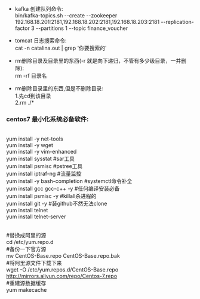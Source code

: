 - kafka 创建队列命令:<br>
bin/kafka-topics.sh --create --zookeeper 192.168.18.201:2181,192.168.18.202:2181,192.168.18.203:2181 --replication-factor 3 --partitions 1 --topic finance_voucher

- tomcat 日志搜索命令:<br>
cat -n catalina.out | grep '你要搜索的'

- rm删除目录及目录里的东西(-r 就是向下递归，不管有多少级目录，一并删除):<br>
rm -rf 目录名

- rm删除目录里的东西,但是不删除目录:<br>
1.先cd到该目录<br>
2.rm ./*<br>

### centos7 最小化系统必备软件:
<br>yum install -y net-tools
<br>yum install -y wget
<br>yum install -y vim-enhanced
<br>yum install sysstat #sar工具
<br>yum install psmisc #pstree工具
<br>yum install iptraf-ng #流量监控
<br>yum install -y bash-completion #systemctl命令补全
<br>yum install gcc gcc-c++ -y  #任何编译安装必备
<br>yum install psmisc -y    #killall杀进程的
<br>yum install git -y #装github不然无法clone
<br>yum install telnet
<br>yum install telnet-server

<br>#替换成阿里的源
<br>cd /etc/yum.repo.d
<br>#备份一下官方源
<br>mv CentOS-Base.repo CentOS-Base.repo.bak
<br>#将阿里源文件下载下来
<br>wget -O /etc/yum.repos.d/CentOS-Base.repo http://mirrors.aliyun.com/repo/Centos-7.repo
<br>#重建源数据缓存
<br>yum makecache


